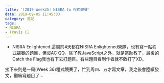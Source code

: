 ```yaml
---
title: '[2019 Week35] NISRA to 程式競賽'
date: 2019-09-05 11:45:03
category: 週記
tags:
- NISRA
- Travis CI
---
```

* NISRA Enlightened
這周前4天都在NISRA Enlightened營隊，也有寫一點程式競賽的題目，但沒AC QQ，除了教JavaScript之外，就是當助教了，最後的Catch the Flag我也有下去打題目。有些題目看到作者就不敢打了XD。

接下來則是一周(Week 36)程式競賽了，忙到周四、五才寫文章，我之後會陸續發文，繼續寫題目了...